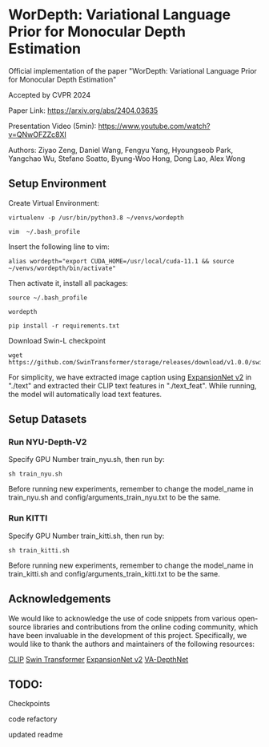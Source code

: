 # WorDepth: Variational Language Prior for Monocular Depth Estimation

Official implementation of the paper "WorDepth: Variational Language Prior for Monocular Depth Estimation"

Accepted by CVPR 2024

Paper Link: https://arxiv.org/abs/2404.03635

Presentation Video (5min): https://www.youtube.com/watch?v=QNwOFZZc8XI

Authors: Ziyao Zeng, Daniel Wang, Fengyu Yang, Hyoungseob Park, Yangchao Wu, Stefano Soatto, Byung-Woo Hong, Dong Lao, Alex Wong

## Setup Environment ##
Create Virtual Environment:
```
virtualenv -p /usr/bin/python3.8 ~/venvs/wordepth

vim  ~/.bash_profile
```
Insert the following line to vim:
```
alias wordepth="export CUDA_HOME=/usr/local/cuda-11.1 && source ~/venvs/wordepth/bin/activate"
```
Then activate it, install all packages:
```
source ~/.bash_profile

wordepth

pip install -r requirements.txt
```

Download Swin-L checkpoint
```
wget https://github.com/SwinTransformer/storage/releases/download/v1.0.0/swin_large_patch4_window12_384_22k.pth
```

For simplicity, we have extracted image caption using [ExpansionNet v2](https://github.com/jchenghu/ExpansionNet_v2) in "./text" and extracted their CLIP text features in "./text_feat". While running, the model will automatically load text features.

## Setup Datasets ##

### Run NYU-Depth-V2 ###
Specify GPU Number train_nyu.sh, then run by:
```
sh train_nyu.sh
```
Before running new experiments, remember to change the model_name in train_nyu.sh and config/arguments_train_nyu.txt to be the same.

### Run KITTI ###
Specify GPU Number train_kitti.sh, then run by:
```
sh train_kitti.sh
```
Before running new experiments, remember to change the model_name in train_kitti.sh and config/arguments_train_kitti.txt to be the same.

## Acknowledgements ##
We would like to acknowledge the use of code snippets from various open-source libraries and contributions from the online coding community, which have been invaluable in the development of this project. Specifically, we would like to thank the authors and maintainers of the following resources:

[CLIP](https://github.com/openai/CLIP)
[Swin Transformer](https://github.com/microsoft/Swin-Transformer)
[ExpansionNet v2](https://github.com/jchenghu/ExpansionNet_v2)
[VA-DepthNet](https://github.com/cnexah/VA-DepthNet)

## TODO: ##
Checkpoints

code refactory

updated readme